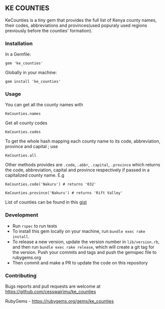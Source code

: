 ## KE COUNTIES

KeCounties is a tiny gem that provides the full list of Kenya county names, their codes, abbreviations and provinces(used popuraly used regions previously before the counties' formation).

### Installation

In a Gemfile:

```
gem 'ke_counties'
```

Globally in your machine:

```
gem install 'ke_counties'
```

### Usage

You can get all the county names with

```
KeCounties.names
```

Get all county codes

```
KeCounties.codes
```
To get the whole hash mapping each county name to its code, abbreviation, province and capital ; use

```
KeCounties.all
```

Other methods provides are `.code`, `.abbr`, `.capital`, `.province` which returns the code, abbreviation, capital and province respectively if passed in a capitalized county name. E.g

```
KeCounties.code('Nakuru') # returns '032'

KeCounties.province('Nakuru') # returns 'Rift Valley'
```
List of counties can be found in this [gist](https://gist.github.com/cesswairimu/56902588ed732b1abae2d7372e01f8fc)

### Development

- Run `rspec` to run tests
- To install this gem locally on your machine, run `bundle exec rake install`.
- To release a new version, update the version number in `lib/version.rb`, and then run `bundle exec rake release`, which will create a git tag for the version. Push your commits and tags and push the gemspec file to rubygems.org
- Then commit and make a PR to update the code on this repository

### Contributing

Bugs reports and pull requests are welcome at https://github.com/cesswairimu/ke_counties

RubyGems -  https://rubygems.org/gems/ke_counties
